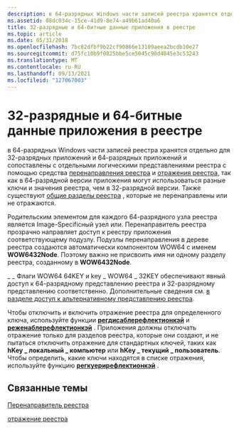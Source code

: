 ```yaml
---
description: в 64-разрядных Windows части записей реестра хранятся отдельно для 32-разрядных приложений и 64-разрядных приложений и сопоставлены с отдельными логическими представлениями реестра с помощью средства перенаправления реестра и отражения реестра, так как в 64-разрядной версии приложения могут использоваться разные ключи и значения реестра, чем в 32-разрядной версии. Также существуют общие разделы реестра, которые не перенаправлены или не отражаются.
ms.assetid: 08dc034c-15ce-41d9-8e74-a49b61ad40a6
title: 32-разрядные и 64-битные данные приложения в реестре
ms.topic: article
ms.date: 05/31/2018
ms.openlocfilehash: 7bc82dfbf9b22cf90866e13109aeea2bcdb10e27
ms.sourcegitcommit: d75fc10b9f0825bbe5ce5045c90d4045e3c53243
ms.translationtype: MT
ms.contentlocale: ru-RU
ms.lasthandoff: 09/13/2021
ms.locfileid: "127067003"
---
```

# <a name="32-bit-and-64-bit-application-data-in-the-registry"></a>32-разрядные и 64-битные данные приложения в реестре

в 64-разрядных Windows части записей реестра хранятся отдельно для 32-разрядных приложений и 64-разрядных приложений и сопоставлены с отдельными логическими представлениями реестра с помощью средства [перенаправления реестра](/windows/desktop/WinProg64/registry-redirector) и [отражения реестра](/windows/desktop/WinProg64/registry-reflection), так как в 64-разрядной версии приложения могут использоваться разные ключи и значения реестра, чем в 32-разрядной версии. Также существуют [общие разделы реестра](/windows/desktop/WinProg64/shared-registry-keys) , которые не перенаправлены или не отражаются.

Родительским элементом для каждого 64-разрядного узла реестра является Image-Specificный узел или. Перенаправитель реестра прозрачно направляет доступ к реестру приложения соответствующему подузлу. Подузлы перенаправления в дереве реестра создаются автоматически компонентом WOW64 с именем **WOW6432Node**. Поэтому важно не присвоить имя ни одному разделу реестра, созданному в **WOW6432Node**.

\_ \_ Флаги WOW64 64KEY и key \_ WOW64 \_ 32KEY обеспечивают явный доступ к 64-разрядному представлению реестра и 32-разрядному представлению соответственно. Дополнительные сведения см. [в разделе доступ к альтернативному представлению реестра](/windows/desktop/WinProg64/accessing-an-alternate-registry-view).

Чтобы отключить и включить отражение реестра для определенного ключа, используйте функции [**регдисаблерефлектионкэй**](/windows/desktop/api/Winreg/nf-winreg-regdisablereflectionkey) и [**реженаблерефлектионкэй**](/windows/desktop/api/Winreg/nf-winreg-regenablereflectionkey) . Приложения должны отключать отражение только для разделов реестра, которые они создают, и не пытаться отключить отражение для стандартных ключей, таких как **hKey \_ локальный \_ компьютер** или **hKey \_ текущий \_ пользователь**. Чтобы определить, какие ключи находятся в списке отражения, используйте функцию [**регкуерирефлектионкэй**](/windows/desktop/api/WinReg/nf-winreg-regqueryreflectionkey) .

## <a name="related-topics"></a>Связанные темы

<dl> <dt>

[Перенаправитель реестра](/windows/desktop/WinProg64/registry-redirector)
</dt> <dt>

[отражение реестра](/windows/desktop/WinProg64/registry-reflection)
</dt> </dl>

 

 
